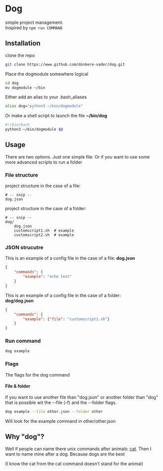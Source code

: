 # Dog

simple project management.  
Inspired by ``npm run COMMAND``

## Installation

clone the repo

```bash
git clone https://www.github.com/donkere-vader/dog.git
```

Place the dogmodule somewhere logical

```bash
cd dog
mv dogmodule ~/bin
```

Either add an alias to your .bash_aliases

```bash
alias dog="python3 ~/bin/dogmodule"
```

Or make a shell script to launch the file
**~/bin/dog**

```sh
#!/bin/bash
python3 ~/bin/dogmodule $@
```

## Usage

There are two options. Just one simple file. Or if you want to use some more advanced scripts to run a folder

### File structure

project structure in the case of a file:

```files
# -- snip --
dog.json
```

project structure in the case of a folder:

```files
# -- snip --
dog/
    dog.json
    customscript1.sh  # example
    customscript2.sh  # example
```

### JSON strucutre

This is an example of a config file in the case of a file:
**dog.json**

```json
{
    "commands": {
        "example": "echo test"
    }
}
```

This is an example of a config file in the case of a folder:  
**dog/dog.json**

```json
{
    "commands": {
        "example": {"file": "customscript1.sh"}
    }
}
```

### Run command

```bash
dog example
```

### Flags

The flags for the dog command

#### File & folder

If you want to use another file than "dog.json" or another folder than "dog" that is possible wit the --file (-f) and the --folder flags.

```bash
dog example --file other.json --folder other
```

Will look for the example command in other/other.json

## Why "dog"?

Well if people can name there unix commands after animals: [cat](https://en.wikipedia.org/wiki/Cat_(Unix)). Then I want to name mine after a dog. Because dogs are the best

(I know the cat from the cat command doesn't stand for the animal)
